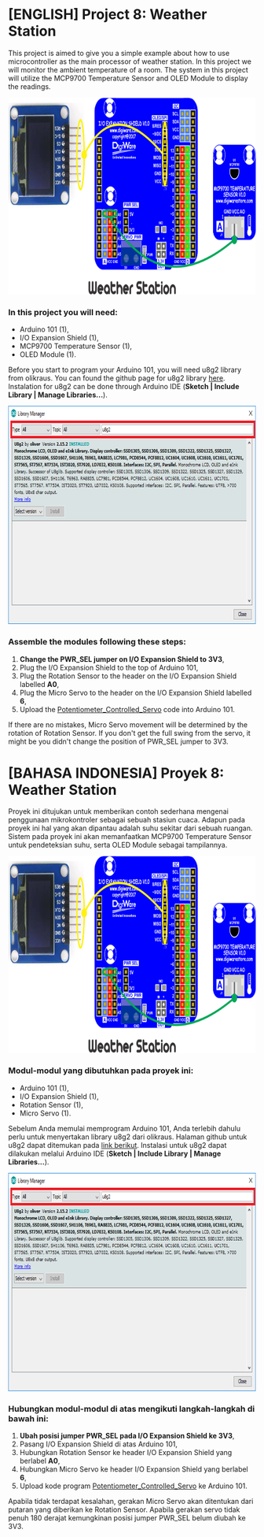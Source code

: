# [ENGLISH] Project 8: Weather Station
This project is aimed to give you a simple example about how to use microcontroller as the main processor of weather station. In this project we will monitor the ambient temperature of a room. The system in this project will utilize the MCP9700 Temperature Sensor and OLED Module to display the readings.

<img src="/images/Weather_Station.png" height="400">

### In this project you will need:
* Arduino 101 (1),
* I/O Expansion Shield (1),
* MCP9700 Temperature Sensor (1),
* OLED Module (1).

Before you start to program your Arduino 101, you will need u8g2 library from olikraus. You can found the github page for u8g2 library [here](https://github.com/olikraus/u8g2). Instalation for u8g2 can be done through Arduino IDE (**Sketch | Include Library | Manage Libraries...**).

<img src="/images/u8g2.png" height="443">

### Assemble the modules following these steps:
1. **Change the PWR_SEL jumper on I/O Expansion Shield to 3V3**,
2. Plug the I/O Expansion Shield to the top of Arduino 101,
3. Plug the Rotation Sensor to the header on the I/O Expansion Shield labelled **A0**,
4. Plug the Micro Servo to the header on the I/O Expansion Shield labelled **6**,
5. Upload the [Potentiometer_Controlled_Servo](/05_Potentiometer_Controlled_Servo/Potentiometer_Controlled_Servo) code into Arduino 101.

If there are no mistakes, Micro Servo movement will be determined by the rotation of Rotation Sensor. If you don't get the full swing from the servo, it might be you didn't change the position of PWR_SEL jumper to 3V3.

# [BAHASA INDONESIA] Proyek 8: Weather Station
Proyek ini ditujukan untuk memberikan contoh sederhana mengenai penggunaan mikrokontroler sebagai sebuah stasiun cuaca. Adapun pada proyek ini hal yang akan dipantau adalah suhu sekitar dari sebuah ruangan. Sistem pada proyek ini akan memanfaatkan MCP9700 Temperature Sensor untuk pendeteksian suhu, serta OLED Module sebagai tampilannya.

<img src="/images/Weather_Station.png" height="400">

### Modul-modul yang dibutuhkan pada proyek ini:
* Arduino 101 (1),
* I/O Expansion Shield (1),
* Rotation Sensor (1),
* Micro Servo (1).

Sebelum Anda memulai memprogram Arduino 101, Anda terlebih dahulu perlu untuk menyertakan library u8g2 dari olikraus. Halaman github untuk u8g2 dapat ditemukan pada [link berikut](https://github.com/olikraus/u8g2). Instalasi untuk u8g2 dapat dilakukan melalui Arduino IDE (**Sketch | Include Library | Manage Libraries...**).

<img src="/images/u8g2.png" height="443">

### Hubungkan modul-modul di atas mengikuti langkah-langkah di bawah ini:
1. **Ubah posisi jumper PWR_SEL pada I/O Expansion Shield ke 3V3**,
2. Pasang I/O Expansion Shield di atas Arduino 101,
3. Hubungkan Rotation Sensor ke header I/O Expansion Shield yang berlabel **A0**,
4. Hubungkan Micro Servo ke header I/O Expansion Shield yang berlabel **6**,
5. Upload kode program [Potentiometer_Controlled_Servo](/05_Potentiometer_Controlled_Servo/Potentiometer_Controlled_Servo) ke Arduino 101.

Apabila tidak terdapat kesalahan, gerakan Micro Servo akan ditentukan dari putaran yang diberikan ke Rotation Sensor. Apabila gerakan servo tidak penuh 180 derajat kemungkinan posisi jumper PWR_SEL belum diubah ke 3V3.
